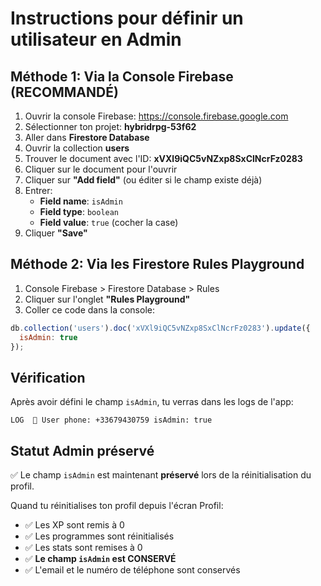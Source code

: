 # Instructions pour définir un utilisateur en Admin

## Méthode 1: Via la Console Firebase (RECOMMANDÉ)

1. Ouvrir la console Firebase: https://console.firebase.google.com
2. Sélectionner ton projet: **hybridrpg-53f62**
3. Aller dans **Firestore Database**
4. Ouvrir la collection **users**
5. Trouver le document avec l'ID: **xVXl9iQC5vNZxp8SxClNcrFz0283**
6. Cliquer sur le document pour l'ouvrir
7. Cliquer sur **"Add field"** (ou éditer si le champ existe déjà)
8. Entrer:
   - **Field name**: `isAdmin`
   - **Field type**: `boolean`
   - **Field value**: `true` (cocher la case)
9. Cliquer **"Save"**

## Méthode 2: Via les Firestore Rules Playground

1. Console Firebase > Firestore Database > Rules
2. Cliquer sur l'onglet **"Rules Playground"**
3. Coller ce code dans la console:

```javascript
db.collection('users').doc('xVXl9iQC5vNZxp8SxClNcrFz0283').update({
  isAdmin: true
});
```

## Vérification

Après avoir défini le champ `isAdmin`, tu verras dans les logs de l'app:

```
LOG  👤 User phone: +33679430759 isAdmin: true
```

## Statut Admin préservé

✅ Le champ `isAdmin` est maintenant **préservé** lors de la réinitialisation du profil.

Quand tu réinitialises ton profil depuis l'écran Profil:
- ✅ Les XP sont remis à 0
- ✅ Les programmes sont réinitialisés
- ✅ Les stats sont remises à 0
- ✅ **Le champ `isAdmin` est CONSERVÉ**
- ✅ L'email et le numéro de téléphone sont conservés
